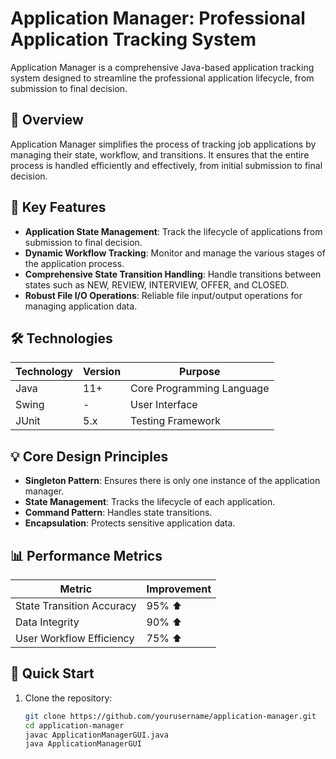 # Application Manager: Professional Application Tracking System

Application Manager is a comprehensive Java-based application tracking system designed to streamline the professional application lifecycle, from submission to final decision.

## 📘 Overview

Application Manager simplifies the process of tracking job applications by managing their state, workflow, and transitions. It ensures that the entire process is handled efficiently and effectively, from initial submission to final decision.

## 🚀 Key Features

- **Application State Management**: Track the lifecycle of applications from submission to final decision.
- **Dynamic Workflow Tracking**: Monitor and manage the various stages of the application process.
- **Comprehensive State Transition Handling**: Handle transitions between states such as NEW, REVIEW, INTERVIEW, OFFER, and CLOSED.
- **Robust File I/O Operations**: Reliable file input/output operations for managing application data.

## 🛠 Technologies

| Technology | Version | Purpose                      |
|------------|---------|------------------------------|
| Java       | 11+     | Core Programming Language    |
| Swing      | -       | User Interface               |
| JUnit      | 5.x     | Testing Framework            |


## 💡 Core Design Principles

- **Singleton Pattern**: Ensures there is only one instance of the application manager.
- **State Management**: Tracks the lifecycle of each application.
- **Command Pattern**: Handles state transitions.
- **Encapsulation**: Protects sensitive application data.

## 📊 Performance Metrics

| Metric                      | Improvement  |
|-----------------------------|--------------|
| State Transition Accuracy    | 95% ⬆️       |
| Data Integrity               | 90% ⬆️       |
| User Workflow Efficiency     | 75% ⬆️       |

## 🔧 Quick Start

1. Clone the repository:
   ```bash
   git clone https://github.com/yourusername/application-manager.git
   cd application-manager
   javac ApplicationManagerGUI.java
   java ApplicationManagerGUI


